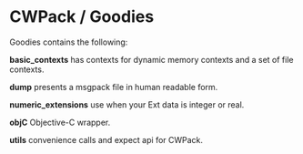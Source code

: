 # CWPack / Goodies


Goodies contains the following:

**basic_contexts** has contexts for dynamic memory contexts and a set of file contexts.

**dump** presents a msgpack file in human readable form.

**numeric_extensions** use when your Ext data is integer or real.

**objC** Objective-C wrapper.

**utils** convenience calls and expect api for CWPack.

